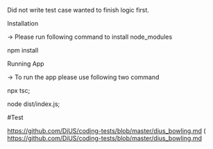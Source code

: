 Did not write test case wanted to finish logic first.

Installation

-> Please run following command to install node_modules

npm install


Running App

-> To run the app please use following two command

npx tsc;

node dist/index.js;


#Test 

https://github.com/DiUS/coding-tests/blob/master/dius_bowling.md ( https://github.com/DiUS/coding-tests/blob/master/dius_bowling.md 
